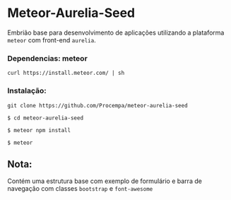 Meteor-Aurelia-Seed
=============================================

Embrião base para desenvolvimento de aplicações utilizando a plataforma `meteor`
com front-end `aurelia`.


### Dependencias:	meteor

`curl https://install.meteor.com/ | sh`


### Instalação:

```
git clone https://github.com/Procempa/meteor-aurelia-seed

$ cd meteor-aurelia-seed

$ meteor npm install

$ meteor
```

Nota:
---------------------------------------------

Contém uma estrutura base com exemplo de formulário
 e barra de navegação com classes `bootstrap` e `font-awesome`
